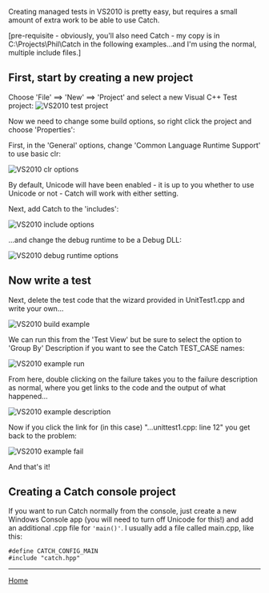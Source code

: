 Creating managed tests in VS2010 is pretty easy, but requires a small amount of extra work to be able to use Catch.

[pre-requisite - obviously, you'll also need Catch - my copy is in C:\Projects\Phil\Catch in the following examples...and I'm using the normal, multiple include files.]

## First, start by creating a new project

Choose 'File' ==> 'New' ==> 'Project' and select a new Visual C++ Test project:
![VS2010 test project](VS2010testproject.png)

Now we need to change some build options, so right click the project and choose 'Properties':

First, in the 'General' options, change 'Common Language Runtime Support' to use basic clr:

![VS2010 clr options](VS2010options-clr.png)

By default, Unicode will have been enabled - it is up to you whether to use Unicode or not - Catch will work with either setting.

Next, add Catch to the 'includes':

![VS2010 include options](VS2010options-include.png)

...and change the debug runtime to be a Debug DLL:

![VS2010 debug runtime options](VS2010options-debug-runtime.png)

## Now write a test

Next, delete the test code that the wizard provided in UnitTest1.cpp and write your own...


![VS2010 build example](VS2010example-build.png)

We can run this from the 'Test View' but be sure to select the option to 'Group By' Description if you want to see the Catch TEST_CASE names:

![VS2010 example run](VS2010example-run.png)


From here, double clicking on the failure takes you to the failure description as normal, where you get links to the code and the output of what happened...

![VS2010 example description](VS2010example-desc.png)

Now if you click the link for (in this case) "...unittest1.cpp: line 12" you get back to the problem:

![VS2010 example fail](VS2010example-fail.png)

And that's it!

## Creating a Catch console project

If you want to run Catch normally from the console, just create a new Windows Console app (you will need to turn off Unicode for this!) and add an additional .cpp file for `'main()'`.  I usually add a file called main.cpp, like this:

```
#define CATCH_CONFIG_MAIN
#include "catch.hpp"
``` 

---

[Home](../../README.md)
